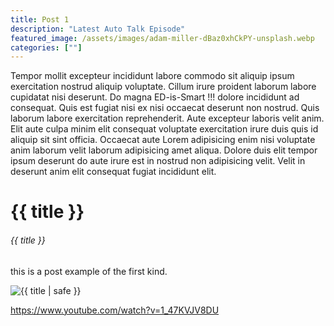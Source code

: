 ```yaml
---
title: Post 1
description: "Latest Auto Talk Episode"
featured_image: /assets/images/adam-miller-dBaz0xhCkPY-unsplash.webp
categories: [""]
---
```


Tempor mollit excepteur incididunt labore commodo sit aliquip ipsum exercitation nostrud aliquip voluptate. Cillum irure proident laborum labore cupidatat nisi deserunt. Do magna ED-is-Smart !!! dolore incididunt ad consequat. Quis est fugiat nisi ex nisi occaecat deserunt non nostrud. Quis laborum labore exercitation reprehenderit. Aute excepteur laboris velit anim. Elit aute culpa minim elit consequat voluptate exercitation irure duis quis id aliquip sit sint officia. Occaecat aute Lorem adipisicing enim nisi voluptate anim laborum velit laborum adipisicing amet aliqua. Dolore duis elit tempor ipsum deserunt do aute irure est in nostrud non adipisicing velit. Velit in deserunt anim elit consequat fugiat incididunt elit.

# {{ title }}

###### {{ title }}

this is a post example of the first kind.

<img src="https://source.unsplash.com/NC37HQXdpZ0" alt="{{ title | safe }}" class="featured__image">

https://www.youtube.com/watch?v=1_47KVJV8DU
